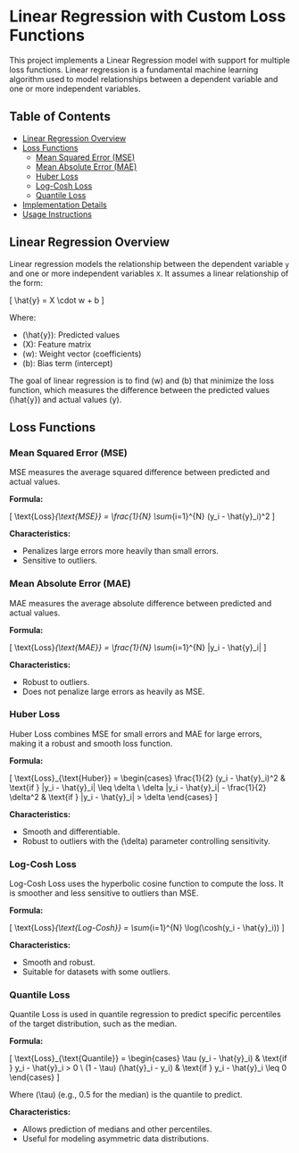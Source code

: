 # Linear Regression with Custom Loss Functions

This project implements a Linear Regression model with support for multiple loss functions. Linear regression is a fundamental machine learning algorithm used to model relationships between a dependent variable and one or more independent variables.

## Table of Contents
- [Linear Regression Overview](#linear-regression-overview)
- [Loss Functions](#loss-functions)
  - [Mean Squared Error (MSE)](#mean-squared-error-mse)
  - [Mean Absolute Error (MAE)](#mean-absolute-error-mae)
  - [Huber Loss](#huber-loss)
  - [Log-Cosh Loss](#log-cosh-loss)
  - [Quantile Loss](#quantile-loss)
- [Implementation Details](#implementation-details)
- [Usage Instructions](#usage-instructions)

## Linear Regression Overview

Linear regression models the relationship between the dependent variable `y` and one or more independent variables `X`. It assumes a linear relationship of the form:

\[
\hat{y} = X \cdot w + b
\]

Where:
- \(\hat{y}\): Predicted values
- \(X\): Feature matrix
- \(w\): Weight vector (coefficients)
- \(b\): Bias term (intercept)

The goal of linear regression is to find \(w\) and \(b\) that minimize the loss function, which measures the difference between the predicted values \(\hat{y}\) and actual values \(y\).

## Loss Functions

### Mean Squared Error (MSE)
MSE measures the average squared difference between predicted and actual values.

**Formula:**

\[
\text{Loss}_{\text{MSE}} = \frac{1}{N} \sum_{i=1}^{N} (y_i - \hat{y}_i)^2
\]

**Characteristics:**
- Penalizes large errors more heavily than small errors.
- Sensitive to outliers.

### Mean Absolute Error (MAE)
MAE measures the average absolute difference between predicted and actual values.

**Formula:**

\[
\text{Loss}_{\text{MAE}} = \frac{1}{N} \sum_{i=1}^{N} |y_i - \hat{y}_i|
\]

**Characteristics:**
- Robust to outliers.
- Does not penalize large errors as heavily as MSE.

### Huber Loss
Huber Loss combines MSE for small errors and MAE for large errors, making it a robust and smooth loss function.

**Formula:**

\[
\text{Loss}_{\text{Huber}} = 
\begin{cases}
\frac{1}{2} (y_i - \hat{y}_i)^2 & \text{if } |y_i - \hat{y}_i| \leq \delta \\
\delta |y_i - \hat{y}_i| - \frac{1}{2} \delta^2 & \text{if } |y_i - \hat{y}_i| > \delta
\end{cases}
\]

**Characteristics:**
- Smooth and differentiable.
- Robust to outliers with the \(\delta\) parameter controlling sensitivity.

### Log-Cosh Loss
Log-Cosh Loss uses the hyperbolic cosine function to compute the loss. It is smoother and less sensitive to outliers than MSE.

**Formula:**

\[
\text{Loss}_{\text{Log-Cosh}} = \sum_{i=1}^{N} \log(\cosh(y_i - \hat{y}_i))
\]

**Characteristics:**
- Smooth and robust.
- Suitable for datasets with some outliers.

### Quantile Loss
Quantile Loss is used in quantile regression to predict specific percentiles of the target distribution, such as the median.

**Formula:**

\[
\text{Loss}_{\text{Quantile}} =
\begin{cases}
\tau (y_i - \hat{y}_i) & \text{if } y_i - \hat{y}_i > 0 \\
(1 - \tau) (\hat{y}_i - y_i) & \text{if } y_i - \hat{y}_i \leq 0
\end{cases}
\]

Where \(\tau\) (e.g., 0.5 for the median) is the quantile to predict.

**Characteristics:**
- Allows prediction of medians and other percentiles.
- Useful for modeling asymmetric data distributions.

